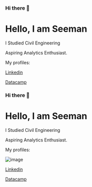 ### Hi there 👋
<h1 id="hello-i-am-seeman">Hello, I am Seeman</h1>
<p>I Studied Civil Engineering</p>
<p>Aspiring Analytics Enthusiast.</p>
<p>My profiles:</p>
<p><a href="https://www.linkedin.com/in/balu-seeman-b3a32a155/">Linkedin</a></p>
<p><a href="https://www.datacamp.com/portfolio/seeman098">Datacamp</a></p>
<h3 id="hi-there-👋">Hi there 👋</h3>
<h1 id="hello-i-am-seeman">Hello, I am Seeman</h1>
<p>I Studied Civil Engineering</p>
<p>Aspiring Analytics Enthusiast.</p>
<p>My profiles:</p>
<img src="https://icons8.com/icon/13930/linkedin" alt="image">
<p><a href="https://www.linkedin.com/in/balu-seeman-b3a32a155/">Linkedin</a></p>
<p><a href="https://www.datacamp.com/portfolio/seeman098">Datacamp</a></p>
